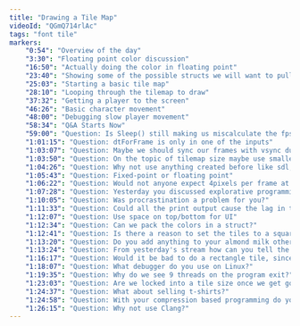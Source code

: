 ```yaml
---
title: "Drawing a Tile Map"
videoId: "QGmQ714rlAc"
tags: "font tile"
markers:
    "0:54": "Overview of the day"
    "3:30": "Floating point color discussion"
    "16:50": "Actually doing the color in floating point"
    "23:40": "Showing some of the possible structs we will want to pull out"
    "25:03": "Starting a basic tile map"
    "28:10": "Looping through the tilemap to draw"
    "37:32": "Getting a player to the screen"
    "46:26": "Basic character movement"
    "48:00": "Debugging slow player movement"
    "58:34": "Q&A Starts Now"
    "59:00": "Question: Is Sleep() still making us miscalculate the fps"
    "1:01:15": "Question: dtForFrame is only in one of the inputs"
    "1:03:07": "Question: Maybe we should sync our frames with vsync due to it dropping our frames"
    "1:03:50": "Question: On the topic of tilemap size maybe use smaller tiles then use 2 tiles for doors"
    "1:04:26": "Question: Why not use anything created before like sdl, opengl, and so on (new person question)"
    "1:05:43": "Question: Fixed-point or floating point"
    "1:06:22": "Question: Would not anyone expect 4pixels per frame at 60fps be a little jerky"
    "1:07:28": "Question: Yesterday you discussed explorative programming. How do you compare that with AGILE development style?"
    "1:10:05": "Question: Was procrastination a problem for you?"
    "1:11:33": "Question: Could all the print output cause the lag in the input?"
    "1:12:07": "Question: Use space on top/bottom for UI"
    "1:12:34": "Question: Can we pack the colors in a struct?"
    "1:12:41": "Question: Is there a reason to set the tiles to a square other than ease of use?"
    "1:13:20": "Question: Do you add anything to your almond milk other than soaked almonds and water?"
    "1:13:24": "Question: From yesterday's stream how can you tell the difference in how to change the direction of your design or is that a fundamentally hard problem"
    "1:16:17": "Question: Would it be bad to do a rectangle tile, since you get a rectangle by doing an ortho view of it anyway?"
    "1:18:07": "Question: What debugger do you use on Linux?"
    "1:19:35": "Question: Why do we see 9 threads on the program exit?"
    "1:23:03": "Question: Are we locked into a tile size once we get going or can we make that dynamic per level or room in the future?"
    "1:24:37": "Question: What about selling t-shirts?"
    "1:24:58": "Question: With your compression based programming do you find yourself writing facades for everything so you and others can interact with the modules"
    "1:26:15": "Question: Why not use Clang?"
---
```

